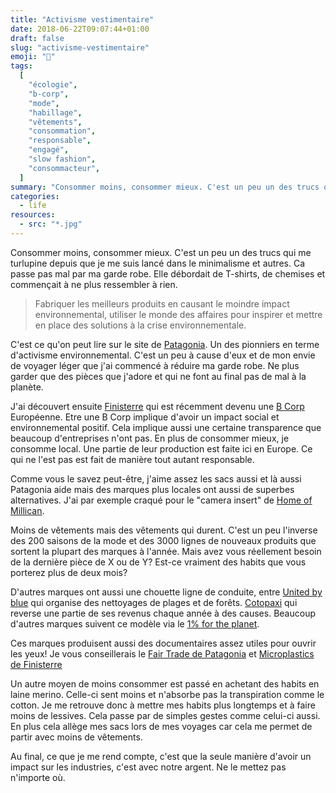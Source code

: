 ```yaml
---
title: "Activisme vestimentaire"
date: 2018-06-22T09:07:44+01:00
draft: false
slug: "activisme-vestimentaire"
emoji: "👕"
tags:
  [
    "écologie",
    "b-corp",
    "mode",
    "habillage",
    "vêtements",
    "consommation",
    "responsable",
    "engagé",
    "slow fashion",
    "consommacteur",
  ]
summary: "Consommer moins, consommer mieux. C'est un peu un des trucs qui me turlupine depuis que je me suis lancé dans le minimalisme et autres. Ca passe pas mal par ma garde robe. Elle débordait de T-shirts, de chemises et commençait à ne plus ressembler à rien."
categories:
  - life
resources:
  - src: "*.jpg"
---
```


Consommer moins, consommer mieux. C'est un peu un des trucs qui me turlupine depuis que je me suis lancé dans le minimalisme et autres. Ca passe pas mal par ma garde robe. Elle débordait de T-shirts, de chemises et commençait à ne plus ressembler à rien.

> Fabriquer les meilleurs produits en causant le moindre impact environnemental, utiliser le monde des affaires pour inspirer et mettre en place des solutions à la crise environnementale.

C'est ce qu'on peut lire sur le site de [Patagonia](https://eu.patagonia.com/). Un des pionniers en terme d'activisme environnemental. C'est un peu à cause d'eux et de mon envie de voyager léger que j'ai commencé à réduire ma garde robe. Ne plus garder que des pièces que j'adore et qui ne font au final pas de mal à la planète.

J'ai découvert ensuite [Finisterre](https://finisterre.com) qui est récemment devenu une [B Corp](https://www.bcorporation.net) Européenne. Etre une B Corp implique d'avoir un impact social et environnemental positif. Cela implique aussi une certaine transparence que beaucoup d'entreprises n'ont pas.
En plus de consommer mieux, je consomme local. Une partie de leur production est faite ici en Europe. Ce qui ne l'est pas est fait de manière tout autant responsable.

Comme vous le savez peut-être, j'aime assez les sacs aussi et là aussi Patagonia aide mais des marques plus locales ont aussi de superbes alternatives. J'ai par exemple craqué pour le "camera insert" de [Home of Millican](https://www.homeofmillican.com).

Moins de vêtements mais des vêtements qui durent. C'est un peu l'inverse des 200 saisons de la mode et des 3000 lignes de nouveaux produits que sortent la plupart des marques à l'année. Mais avez vous réellement besoin de la dernière pièce de X ou de Y? Est-ce vraiment des habits que vous porterez plus de deux mois?

D'autres marques ont aussi une chouette ligne de conduite, entre [United by blue](https://unitedbyblue.com) qui organise des nettoyages de plages et de forêts. [Cotopaxi](https://cotopaxi.com) qui reverse une partie de ses revenus chaque année à des causes. Beaucoup d'autres marques suivent ce modèle via le [1% for the planet](https://www.onepercentfortheplanet.org).

Ces marques produisent aussi des documentaires assez utiles pour ouvrir les yeux! Je vous conseillerais le [Fair Trade de Patagonia](https://www.youtube.com/watch?v=Q1gIKo0kti4) et [Microplastics de Finisterre](https://finisterre.com/pages/microplastics)

Un autre moyen de moins consommer est passé en achetant des habits en laine merino. Celle-ci sent moins et n'absorbe pas la transpiration comme le cotton. Je me retrouve donc à mettre mes habits plus longtemps et à faire moins de lessives. Cela passe par de simples gestes comme celui-ci aussi. En plus cela allège mes sacs lors de mes voyages car cela me permet de partir avec moins de vêtements.

Au final, ce que je me rend compte, c'est que la seule manière d'avoir un impact sur les industries, c'est avec notre argent. Ne le mettez pas n'importe où.
